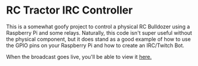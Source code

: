 # RC Tractor IRC Controller

This is a somewhat goofy project to control a physical RC Bulldozer using a Raspberry Pi and some relays. Naturally, this code isn't super useful without the physical component, but it does stand as a good example of how to use the GPIO pins on your Raspberry Pi and how to create an IRC/Twitch Bot.

When the broadcast goes live, you'll be able to view it [here.](https://www.twitch.tv/killdozerbot)
